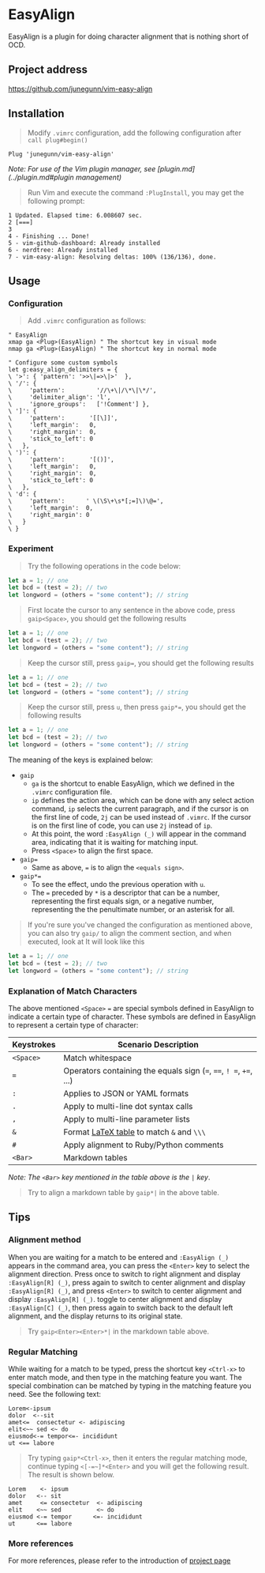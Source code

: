 # EasyAlign

EasyAlign is a plugin for doing character alignment that is nothing short of
OCD.

## Project address

https://github.com/junegunn/vim-easy-align

## Installation

> Modify `.vimrc` configuration, add the following configuration after
> `call plug#begin()`

```vim
Plug 'junegunn/vim-easy-align'
```

_Note: For use of the Vim plugin manager, see [plugin.md](../plugin.md#plugin
management)_

> Run Vim and execute the command `:PlugInstall`, you may get the following
> prompt:

```
1 Updated. Elapsed time: 6.008607 sec.
2 [===]
3
4 - Finishing ... Done!
5 - vim-github-dashboard: Already installed
6 - nerdtree: Already installed
7 - vim-easy-align: Resolving deltas: 100% (136/136), done.
```

## Usage

### Configuration

> Add `.vimrc` configuration as follows:

```vim
" EasyAlign
xmap ga <Plug>(EasyAlign) " The shortcut key in visual mode
nmap ga <Plug>(EasyAlign) " The shortcut key in normal mode

" Configure some custom symbols
let g:easy_align_delimiters = {
\ '>': { 'pattern': '>>\|=>\|>'  },
\ '/': {
\     'pattern':         '//\+\|/\*\|\*/',
\     'delimiter_align': 'l',
\     'ignore_groups':   ['!Comment'] },
\ ']': {
\     'pattern':       '[[\]]',
\     'left_margin':   0,
\     'right_margin':  0,
\     'stick_to_left': 0
\   },
\ ')': {
\     'pattern':       '[()]',
\     'left_margin':   0,
\     'right_margin':  0,
\     'stick_to_left': 0
\   },
\ 'd': {
\     'pattern':      ' \(\S\+\s*[;=]\)\@=',
\     'left_margin':  0,
\     'right_margin': 0
\   }
\ }
```

### Experiment

> Try the following operations in the code below:

```javascript
let a = 1; // one
let bcd = (test = 2); // two
let longword = (others = "some content"); // string
```

> First locate the cursor to any sentence in the above code, press
> `gaip<Space>`, you should get the following results

```javascript
let a = 1; // one
let bcd = (test = 2); // two
let longword = (others = "some content"); // string
```

> Keep the cursor still, press `gaip=`, you should get the following results

```javascript
let a = 1; // one
let bcd = (test = 2); // two
let longword = (others = "some content"); // string
```

> Keep the cursor still, press `u`, then press `gaip*=`, you should get the
> following results

```javascript
let a = 1; // one
let bcd = (test = 2); // two
let longword = (others = "some content"); // string
```

The meaning of the keys is explained below:

- `gaip`
  - `ga` is the shortcut to enable EasyAlign, which we defined in the `.vimrc`
    configuration file.
  - `ip` defines the action area, which can be done with any select action
    command, `ip` selects the current paragraph, and if the cursor is on the
    first line of code, `2j` can be used instead of `.vimrc`. If the cursor is
    on the first line of code, you can use `2j` instead of `ip`.
  - At this point, the word `:EasyAlign (_)` will appear in the command area,
    indicating that it is waiting for matching input.
  - Press `<Space>` to align the first space.
- `gaip=`
  - Same as above, `=` is to align the `<equals sign>`.
- `gaip*=`
  - To see the effect, undo the previous operation with `u`.
  - The `=` preceded by `*` is a descriptor that can be a number, representing
    the first equals sign, or a negative number, representing the the
    penultimate number, or an asterisk for all.

> If you're sure you've changed the configuration as mentioned above, you can
> also try `gaip/` to align the comment section, and when executed, look at It
> will look like this

```javascript
let a = 1; // one
let bcd = (test = 2); // two
let longword = (others = "some content"); // string
```

### Explanation of Match Characters

The above mentioned `<Space>` `=` are special symbols defined in EasyAlign to
indicate a certain type of character. These symbols are defined in EasyAlign to
represent a certain type of character:

| Keystrokes | Scenario Description |
| --- | --- |
| `<Space>` | Match whitespace |
| `=` | Operators containing the equals sign (`=`, `==`, `! =`, `+=`, ...) |
| `:` | Applies to JSON or YAML formats |
| `.` | Apply to multi-line dot syntax calls |
| `,` | Apply to multi-line parameter lists |
| `&` | Format [LaTeX table](https://en.wikibooks.org/wiki/LaTeX/Tables) to match `&` and `\\\` |
| `#` | Apply alignment to Ruby/Python comments |
| `<Bar>` | Markdown tables |

_Note: The `<Bar>` key mentioned in the table above is the `|` key_.

> Try to align a markdown table by `gaip*|` in the above table.

## Tips

### Alignment method

When you are waiting for a match to be entered and `:EasyAlign (_)` appears in
the command area, you can press the `<Enter>` key to select the alignment
direction. Press once to switch to right alignment and display
`:EasyAlign[R] (_)`, press again to switch to center alignment and display
`:EasyAlign[R] (_)`, and press `<Enter>` to switch to center alignment and
display `:EasyAlign[R] (_)`. toggle to center alignment and display
`:EasyAlign[C] (_)`, then press again to switch back to the default left
alignment, and the display returns to its original state.

> Try `gaip<Enter><Enter>*|` in the markdown table above.

### Regular Matching

While waiting for a match to be typed, press the shortcut key `<Ctrl-x>` to
enter match mode, and then type in the matching feature you want. The special
combination can be matched by typing in the matching feature you need. See the
following text:

```
Lorem<-ipsum
dolor  <--sit
amet<=  consectetur <- adipiscing
elit<~~ sed <~ do
eiusmod<-= tempor<=- incididunt
ut <== labore
```

> Try typing `gaip*<Ctrl-x>`, then it enters the regular matching mode, continue
> typing `<[-=~]*<Enter>` and you will get the following result. The result is
> shown below.

```
Lorem    <- ipsum
dolor   <-- sit
amet     <= consectetur  <- adipiscing
elit    <~~ sed          <~ do
eiusmod <-= tempor      <=- incididunt
ut      <== labore
```

### More references

For more references, please refer to the introduction of
[project page](https://github.com/junegunn/vim-easy-align)
